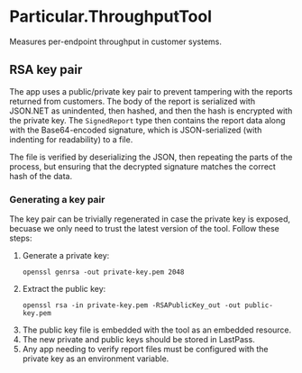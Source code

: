 # Particular.ThroughputTool

Measures per-endpoint throughput in customer systems.

## RSA key pair

The app uses a public/private key pair to prevent tampering with the reports returned from customers. The body of the report is serialized with JSON.NET as unindented, then hashed, and then the hash is encrypted with the private key. The `SignedReport` type then contains the report data along with the Base64-encoded signature, which is JSON-serialized (with indenting for readability) to a file.

The file is verified by deserializing the JSON, then repeating the parts of the process, but ensuring that the decrypted signature matches the correct hash of the data.

### Generating a key pair

The key pair can be trivially regenerated in case the private key is exposed, becuase we only need to trust the latest version of the tool. Follow these steps:

1. Generate a private key:
   ```
   openssl genrsa -out private-key.pem 2048
   ```
2. Extract the public key:
   ```
   openssl rsa -in private-key.pem -RSAPublicKey_out -out public-key.pem
   ```
3. The public key file is embedded with the tool as an embedded resource.
4. The new private and public keys should be stored in LastPass.
5. Any app needing to verify report files must be configured with the private key as an environment variable.


